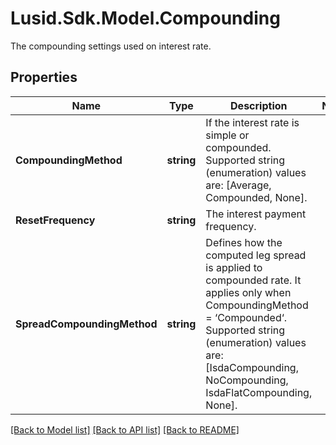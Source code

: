 # Lusid.Sdk.Model.Compounding
The compounding settings used on interest rate.

## Properties

Name | Type | Description | Notes
------------ | ------------- | ------------- | -------------
**CompoundingMethod** | **string** | If the interest rate is simple or compounded.  Supported string (enumeration) values are: [Average, Compounded, None]. | 
**ResetFrequency** | **string** | The interest payment frequency. | 
**SpreadCompoundingMethod** | **string** | Defines how the computed leg spread is applied to compounded rate.  It applies only when CompoundingMethod &#x3D; ‘Compounded‘.  Supported string (enumeration) values are: [IsdaCompounding, NoCompounding, IsdaFlatCompounding, None]. | 

[[Back to Model list]](../README.md#documentation-for-models) [[Back to API list]](../README.md#documentation-for-api-endpoints) [[Back to README]](../README.md)

